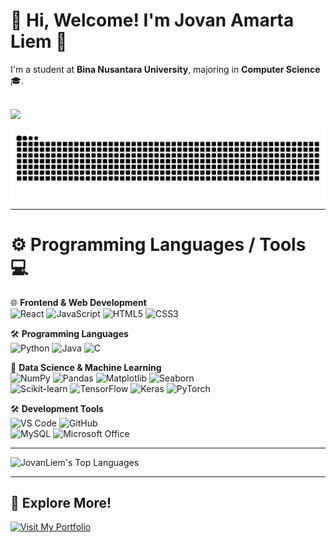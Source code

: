 <h1>👋 Hi, Welcome! I'm Jovan Amarta Liem 🚀</h1>

I'm a student at **Bina Nusantara University**, majoring in **Computer Science** 🎓.  
<br>

<img src="https://user-images.githubusercontent.com/22107794/139580686-887df369-edb8-4bc8-b607-4fbf6d7e4866.gif">

![snake gif](https://github.com/anharsaja/anharsaja/blob/output/github-contribution-grid-snake-dark.svg)

---

<h1>⚙️ Programming Languages / Tools 💻</h1>

<p align="center">

  🌐 **Frontend & Web Development**  
  ![React](https://img.shields.io/badge/React-%2361DAFB.svg?style=for-the-badge&logo=React&logoColor=black) 
  ![JavaScript](https://img.shields.io/badge/JavaScript-%23F7DF1E.svg?style=for-the-badge&logo=JavaScript&logoColor=black) 
  ![HTML5](https://img.shields.io/badge/HTML5-%23E34F26.svg?style=for-the-badge&logo=HTML5&logoColor=white) 
  ![CSS3](https://img.shields.io/badge/CSS3-%231572B6.svg?style=for-the-badge&logo=CSS3&logoColor=white)  

  🛠️ **Programming Languages**  
  ![Python](https://img.shields.io/badge/Python-%233776AB.svg?style=for-the-badge&logo=Python&logoColor=white) 
  ![Java](https://img.shields.io/badge/Java-%23ED8B00.svg?style=for-the-badge&logo=Java&logoColor=white) 
  ![C](https://img.shields.io/badge/C-%2300599C.svg?style=for-the-badge&logo=C&logoColor=white)  

  📂 **Data Science & Machine Learning**  
  ![NumPy](https://img.shields.io/badge/NumPy-%23013243.svg?style=for-the-badge&logo=NumPy&logoColor=white) 
  ![Pandas](https://img.shields.io/badge/Pandas-%23150458.svg?style=for-the-badge&logo=Pandas&logoColor=white) 
  ![Matplotlib](https://img.shields.io/badge/Matplotlib-%23ffffff.svg?style=for-the-badge&logo=Matplotlib&logoColor=black) 
  ![Seaborn](https://img.shields.io/badge/Seaborn-%2369A297.svg?style=for-the-badge&logo=Seaborn&logoColor=white)  
  ![Scikit-learn](https://img.shields.io/badge/Scikit--learn-%23F7931E.svg?style=for-the-badge&logo=scikit-learn&logoColor=white) 
  ![TensorFlow](https://img.shields.io/badge/TensorFlow-%23FF6F00.svg?style=for-the-badge&logo=TensorFlow&logoColor=white) 
  ![Keras](https://img.shields.io/badge/Keras-%23D00000.svg?style=for-the-badge&logo=Keras&logoColor=white) 
  ![PyTorch](https://img.shields.io/badge/PyTorch-%23EE4C2C.svg?style=for-the-badge&logo=PyTorch&logoColor=white)  

  🛠️ **Development Tools**  
  ![VS Code](https://img.shields.io/badge/VS%20Code-%23007ACC.svg?style=for-the-badge&logo=Visual%20Studio%20Code&logoColor=white) 
  ![GitHub](https://img.shields.io/badge/GitHub-%23121011.svg?style=for-the-badge&logo=GitHub&logoColor=white)  
  ![MySQL](https://img.shields.io/badge/MySQL-%234479A1.svg?style=for-the-badge&logo=MySQL&logoColor=white) 
  ![Microsoft Office](https://img.shields.io/badge/Microsoft%20Office-%23D83B01.svg?style=for-the-badge&logo=Microsoft%20Office&logoColor=white)  
</p>

---

![JovanLiem's Top Languages](https://github-readme-stats.vercel.app/api/top-langs/?username=JovanLiem&theme=radical&show_icons=true&hide_border=true&layout=compact)

---

## 🌟 Explore More!
[![Visit My Portfolio](https://img.shields.io/badge/Explore-My%20Portfolio-%23007ACC?style=for-the-badge&logo=vercel&logoColor=white)](https://jovan-amarta-liem.vercel.app/) 

